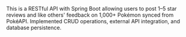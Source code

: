 This is a RESTful API with Spring Boot allowing users to post 1–5 star reviews and like others' feedback on 1,000+ Pokémon synced from PokéAPI. 
Implemented CRUD operations, external API integration, and database persistence.
